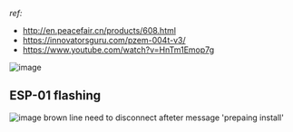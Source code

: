 _ref:_
- http://en.peacefair.cn/products/608.html
- https://innovatorsguru.com/pzem-004t-v3/
- https://www.youtube.com/watch?v=HnTm1Emop7g


![image](https://github.com/victron/pzem-00t-v3-esphome/assets/8330202/ad63986b-aa90-4776-9057-165ff68ff4d9)

## ESP-01 flashing
![image](https://github.com/victron/pzem-00t-v3-esphome/assets/8330202/c6ef3b56-0055-4019-9f20-8cf8bffb7184)
brown line need to disconnect afteter message 'prepaing install'
